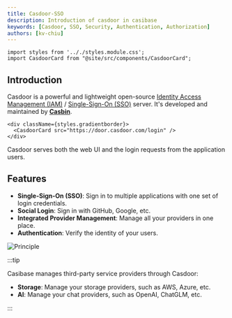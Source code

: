 ```yaml
---
title: Casdoor-SSO
description: Introduction of casdoor in casibase
keywords: [Casdoor, SSO, Security, Authentication, Authorization]
authors: [kv-chiu]
---
```


```mdx-code-block
import styles from '.././styles.module.css';
import CasdoorCard from "@site/src/components/CasdoorCard";
```

## Introduction

Casdoor is a powerful and lightweight open-source [Identity Access Management (IAM)](https://en.wikipedia.org/wiki/Identity_management) / [Single-Sign-On (SSO)](https://en.wikipedia.org/wiki/Single_sign-on) server. It's developed and maintained by [**Casbin**](https://casbin.org).

```mdx-code-block
<div className={styles.gradientborder}>
  <CasdoorCard src="https://door.casdoor.com/login" />
</div>
```

Casdoor serves both the web UI and the login requests from the application users.

## Features

- **Single-Sign-On (SSO)**: Sign in to multiple applications with one set of login credentials.
- **Social Login**: Sign in with GitHub, Google, etc.
- **Integrated Provider Management**: Manage all your providers in one place.
- **Authentication**: Verify the identity of your users.

![Principle](/img/principles.gif)

:::tip

Casibase manages third-party service providers through Casdoor:

- **Storage**: Manage your storage providers, such as AWS, Azure, etc.
- **AI**: Manage your chat providers, such as OpenAI, ChatGLM, etc.

:::
